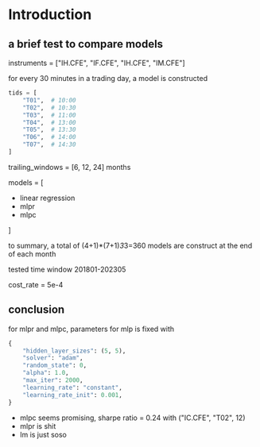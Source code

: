 # Introduction

## a brief test to compare models

instruments = ["IH.CFE", "IF.CFE", "IH.CFE", "IM.CFE"]

for every 30 minutes in a trading day, a model is constructed

```python
tids = [
    "T01",  # 10:00 
    "T02",  # 10:30 
    "T03",  # 11:00 
    "T04",  # 13:00 
    "T05",  # 13:30 
    "T06",  # 14:00 
    "T07",  # 14:30 
]
```

trailing_windows = [6, 12, 24] months

models = [

+ linear regression
+ mlpr
+ mlpc

]

to summary, a total of (4+1)*(7+1)*3*3=360 models are construct at the end of each month

tested time window 201801-202305

cost_rate = 5e-4

## conclusion

for mlpr and mlpc, parameters for mlp is fixed with  

```python
{
    "hidden_layer_sizes": (5, 5),
    "solver": "adam",
    "random_state": 0,
    "alpha": 1.0,
    "max_iter": 2000,
    "learning_rate": "constant",
    "learning_rate_init": 0.001,
}

```

+ mlpc seems promising, sharpe ratio = 0.24 with  ("IC.CFE", "T02", 12)
+ mlpr is shit
+ lm is just soso


